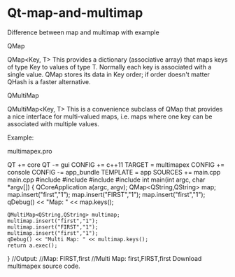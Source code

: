 # Qt-map-and-multimap
Difference between map and multimap with example

QMap

QMap<Key, T> This provides a dictionary (associative array) that maps keys of type Key to values of type T. Normally each key is associated with a single value. QMap stores its data in Key order; if order doesn't matter QHash is a faster alternative.

QMultiMap

QMultiMap<Key, T> This is a convenience subclass of QMap that provides a nice interface for multi-valued maps, i.e. maps where one key can be associated with multiple values.

Example:

multimapex.pro

QT += core
QT -= gui
CONFIG += c++11
TARGET = multimapex
CONFIG += console
CONFIG -= app_bundle
TEMPLATE = app
SOURCES += main.cpp
main.cpp
#include <QCoreApplication>
#include <QMap>
#include <QDebug>
#include <QMultiMap>
int main(int argc, char *argv[])
{
    QCoreApplication a(argc, argv);
    QMap<QString,QString> map;
    map.insert("first","1");
    map.insert("FIRST","1");
    map.insert("first","1");
    qDebug() << "Map: " << map.keys();
 
    QMultiMap<QString,QString> multimap;
    multimap.insert("first","1");
    multimap.insert("FIRST","1");
    multimap.insert("first","1");
    qDebug() << "Multi Map: " << multimap.keys();
    return a.exec();
}
//Output:
//Map: FIRST,first
//Multi Map: first,FIRST,first
Download  multimapex source code.
